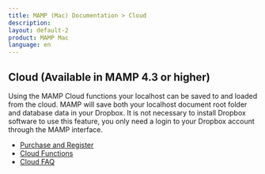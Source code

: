 ```yaml
---
title: MAMP (Mac) Documentation > Cloud 
description: 
layout: default-2
product: MAMP Mac
language: en
---
```


## Cloud (Available in MAMP 4.3 or higher)

Using the MAMP Cloud functions your localhost can be saved to and loaded from the cloud. MAMP will save both your localhost document root folder and database data in your Dropbox. It is not necessary to install Dropbox software to use this feature, you only need a login to your Dropbox account through the MAMP interface.

- [Purchase and Register](PurchaseRegister/)
- [Cloud Functions](CloudFunctions/)
- [Cloud FAQ](CloudFunctions/)
